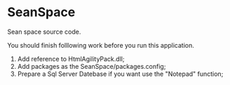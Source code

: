 # SeanSpace
Sean space source code.

You should finish folllowing work before you run this application.
1. Add reference to HtmlAgilityPack.dll;
2. Add packages as the SeanSpace/packages.config;
3. Prepare a Sql Server Datebase if you want use the "Notepad" function;
